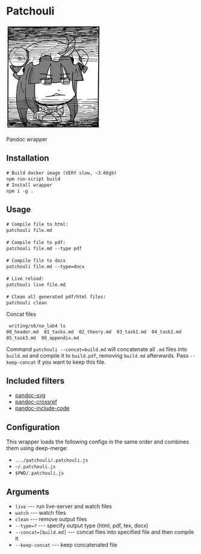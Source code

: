 # Patchouli

![](./patche.png)

Pandoc wrapper

## Installation

```
# Build docker image (VERY slow, ~3.66gb)
npm run-script build
# Install wrapper
npm i -g .
```

## Usage

```
# Compile file to html:
patchouli file.md

# Compile file to pdf:
patchouli file.md --type pdf

# Compile file to docx
patchouli file.md --type=docx

# Live reload:
patchouli live file.md

# Clean all generated pdf/html files:
patchouli clean
```

Concat files
```
 writing/s6/na_lab4 ls
00_header.md  01_tasks.md  02_theory.md  03_task1.md  04_task2.md  05_task3.md  99_appendix.md
```

Command `patchouli --concat=build.md` will concatenate all `.md` files into `build.md` and compile it to `build.pdf`, removing
`build.md` afterwards.
Pass `--keep-concat` if you want to keep this file.

## Included filters

* [pandoc-svg](https://gist.github.com/jeromerobert/3996eca3acd12e4c3d40)
* [pandoc-crossref](http://lierdakil.github.io/pandoc-crossref/)
* [pandoc-include-code](https://github.com/owickstrom/pandoc-include-code)

## Configuration

This wrapper loads the following configs in the same order and combines them using deep-merge:

* `.../patchouli/.patchouli.js`
* `~/.patchouli.js`
* `$PWD/.patchouli.js`

## Arguments

* `live` --- run live-server and watch files
* `watch` --- watch files
* `clean` --- remove output files
* `--type=?` --- specify output type (html, pdf, tex, docx)
* `--concat=[build.md]` --- concat files into specified file and then compile it
* `--keep-concat` --- keep concatenated file